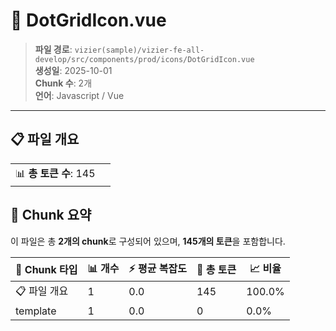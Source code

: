 # 📄 DotGridIcon.vue

> **파일 경로**: `vizier(sample)/vizier-fe-all-develop/src/components/prod/icons/DotGridIcon.vue`  
> **생성일**: 2025-10-01  
> **Chunk 수**: 2개  
> **언어**: Javascript / Vue
---


## 📋 파일 개요

| | |
|--|--|
| 📊 **총 토큰 수**: 145 |  |






## 🧩 Chunk 요약

이 파일은 총 **2개의 chunk**로 구성되어 있으며, **145개의 토큰**을 포함합니다.

| 🧩 Chunk 타입 | 📊 개수 | ⚡ 평균 복잡도 | 📝 총 토큰 | 📈 비율 |
|---------------|--------|-------------|----------|--------|
| 📋 파일 개요 | 1 | 0.0 | 145 | 100.0% |
| template | 1 | 0.0 | 0 | 0.0% |

